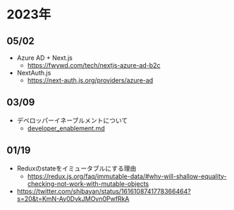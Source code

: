 # 2023年

## 05/02
* Azure AD + Next.js
  * https://fwywd.com/tech/nextjs-azure-ad-b2c
* NextAuth.js
  * https://next-auth.js.org/providers/azure-ad

## 03/09
* デベロッパーイネーブルメントについて
  * [developer_enablement.md](developer_enablement.md)

## 01/19
* Reduxのstateをイミュータブルにする理由
  * https://redux.js.org/faq/immutable-data/#why-will-shallow-equality-checking-not-work-with-mutable-objects
* https://twitter.com/shibayan/status/1616108741778366464?s=20&t=KmN-Ay0DvkJMOvn0PwfRkA
